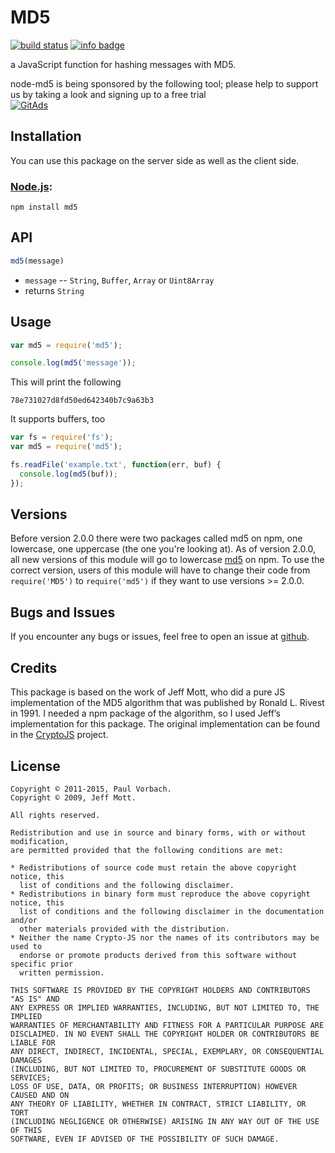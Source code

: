 # MD5

[![build status](https://secure.travis-ci.org/pvorb/node-md5.png)](http://travis-ci.org/pvorb/node-md5) [![info badge](https://img.shields.io/npm/dt/md5.svg)](http://npm-stat.com/charts.html?package=md5)

a JavaScript function for hashing messages with MD5.

node-md5 is being sponsored by the following tool; please help to support us by taking a look and signing up to a free
trial  
<a href="https://tracking.gitads.io/?repo=node-md5"><img src="https://images.gitads.io/node-md5" alt="GitAds"/></a>

## Installation

You can use this package on the server side as well as the client side.

### [Node.js](http://nodejs.org/):

~~~
npm install md5
~~~

## API

~~~ javascript
md5(message)
~~~

* `message` -- `String`, `Buffer`, `Array` or `Uint8Array`
* returns `String`

## Usage

~~~ javascript
var md5 = require('md5');

console.log(md5('message'));
~~~

This will print the following

~~~
78e731027d8fd50ed642340b7c9a63b3
~~~

It supports buffers, too

~~~ javascript
var fs = require('fs');
var md5 = require('md5');

fs.readFile('example.txt', function(err, buf) {
  console.log(md5(buf));
});
~~~

## Versions

Before version 2.0.0 there were two packages called md5 on npm, one lowercase,
one uppercase (the one you're looking at). As of version 2.0.0, all new versions
of this module will go to lowercase [md5](https://www.npmjs.com/package/md5) on
npm. To use the correct version, users of this module will have to change their
code from `require('MD5')` to `require('md5')` if they want to use versions >=
2.0.0.

## Bugs and Issues

If you encounter any bugs or issues, feel free to open an issue at
[github](https://github.com/pvorb/node-md5/issues).

## Credits

This package is based on the work of Jeff Mott, who did a pure JS implementation
of the MD5 algorithm that was published by Ronald L. Rivest in 1991. I needed a
npm package of the algorithm, so I used Jeff’s implementation for this package.
The original implementation can be found in the
[CryptoJS](http://code.google.com/p/crypto-js/) project.

## License

~~~
Copyright © 2011-2015, Paul Vorbach.
Copyright © 2009, Jeff Mott.

All rights reserved.

Redistribution and use in source and binary forms, with or without modification,
are permitted provided that the following conditions are met:

* Redistributions of source code must retain the above copyright notice, this
  list of conditions and the following disclaimer.
* Redistributions in binary form must reproduce the above copyright notice, this
  list of conditions and the following disclaimer in the documentation and/or
  other materials provided with the distribution.
* Neither the name Crypto-JS nor the names of its contributors may be used to
  endorse or promote products derived from this software without specific prior
  written permission.

THIS SOFTWARE IS PROVIDED BY THE COPYRIGHT HOLDERS AND CONTRIBUTORS "AS IS" AND
ANY EXPRESS OR IMPLIED WARRANTIES, INCLUDING, BUT NOT LIMITED TO, THE IMPLIED
WARRANTIES OF MERCHANTABILITY AND FITNESS FOR A PARTICULAR PURPOSE ARE
DISCLAIMED. IN NO EVENT SHALL THE COPYRIGHT HOLDER OR CONTRIBUTORS BE LIABLE FOR
ANY DIRECT, INDIRECT, INCIDENTAL, SPECIAL, EXEMPLARY, OR CONSEQUENTIAL DAMAGES
(INCLUDING, BUT NOT LIMITED TO, PROCUREMENT OF SUBSTITUTE GOODS OR SERVICES;
LOSS OF USE, DATA, OR PROFITS; OR BUSINESS INTERRUPTION) HOWEVER CAUSED AND ON
ANY THEORY OF LIABILITY, WHETHER IN CONTRACT, STRICT LIABILITY, OR TORT
(INCLUDING NEGLIGENCE OR OTHERWISE) ARISING IN ANY WAY OUT OF THE USE OF THIS
SOFTWARE, EVEN IF ADVISED OF THE POSSIBILITY OF SUCH DAMAGE.
~~~
